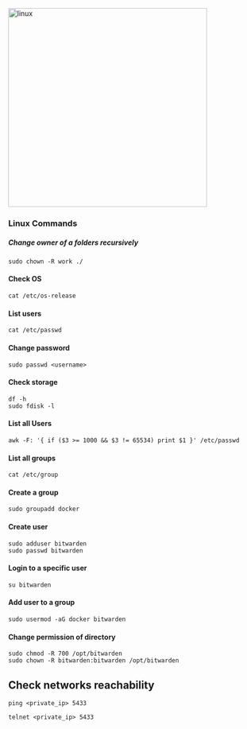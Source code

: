 <img src="https://images.chaincuet.com/wiki/linux-arc2.jpeg" alt="linux" width="400" height="400">

### Linux Commands

##### Change owner of a folders recursively

```
sudo chown -R work ./
```

#### Check OS

```
cat /etc/os-release
```

#### List users

```
cat /etc/passwd
```

#### Change password

```
sudo passwd <username>
```

#### Check storage

```
df -h 
sudo fdisk -l
```

#### List all Users

```
awk -F: '{ if ($3 >= 1000 && $3 != 65534) print $1 }' /etc/passwd
```

#### List all groups

```
cat /etc/group
```

#### Create a group

```
sudo groupadd docker
```

#### Create user

```
sudo adduser bitwarden
sudo passwd bitwarden
```

#### Login to a specific user

```
su bitwarden
```

#### Add user to a group

```
sudo usermod -aG docker bitwarden
```

#### Change permission of directory

```
sudo chmod -R 700 /opt/bitwarden
sudo chown -R bitwarden:bitwarden /opt/bitwarden
```

## Check networks reachability

```ping <private_ip> 5433```

```telnet <private_ip> 5433```

